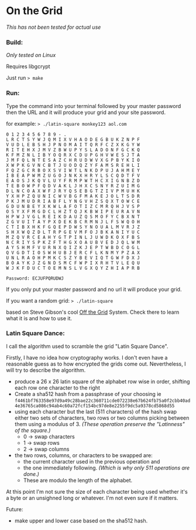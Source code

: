 # On the Grid

*This has not been tested for actual use*

### Build:
*Only tested on Linux*

Requires libgcrypt

Just run `> make`

### Run:

Type the command into your terminal followed by your master password then the URL 
and it will produce your grid and your site password.


for example:
`> ./latin-square monkey123 aol.com`

```
0 1 2 3 4 5 6 7 8 9 - . 
L R C T S Y W J Q M I X V H A O D E G B U K Z N P F 
V U D L E B S H J P N O M A I T Q R F C Z X K G Y W 
R I T E H X J M V Z B W U P Y S L A D O N F G C K Q 
K F M Z N L I B Y O Q R X C D U P G H V W E S J T A 
J M F Q L N T E S A Z C H R U D W V X G P B Y K I O 
X W P K G V N C B T J U O D Q Z Y F A M S R E H L I 
F Q Z G C R B O X S V I W T L N K D P U J A H M E Y 
I B E A P W M Z U G O J N K X H R Y L S C Q D T F V 
E A O S J K Q V L U Y F R M P W T H C X I G N B Z D 
T E B O W P F Q D V A K L J H X C S N Y R Z U I M G 
D L N C O A X W F J R Y Q S E B G T Z I V P M U H K 
Y X H P Z Q U N I C W V B G F M A K E J O L T S D R 
P K J M U D R I A B F L Y N G V H Z S Q X T O W C E 
G D U N B E Y X K W L A F O T I Z C M R Q H J V S P 
O S Y X F M G D C L H Z T Q J K B W I P E U R A V N 
H P W J V G L R E I K D A U Z Q S M O F Y C B X N T 
Z G V U I T A Y P X D E K B C R M N J L F S W Q O H 
C T I B X H K F G Q E P D W S Y N O U A L M V R J Z 
S H X W Q Z D L T R P G E V M F O J B K A N I Y U C 
M Z Q V R C E A H Y G T P I N L J U W D K O X F B S 
N C R I Y S P K Z F T H G X O A U B V E D J Q L W M 
A Y S H M F V U R N X Q I Z K J E P T W B D C O G L 
Q V G D T I O S W H U B J E R C F L K N M Y P Z A X 
U N L R A O H P M K C S Z Y B E V I Q T G W F D X J 
B O A Y K J Z G N D S M C F W P I X R H T V L E Q U 
W J K F D U C T O E M N S L V G X Q Y Z H I A P R B 

Password: ECJUFPQRUDWJ
```

If you only put your master password and no url it will produce your grid.

If you want a random grid: `> ./latin-square`

based on Steve Gibson's cool [Off the Grid](https://www.grc.com/offthegrid.htm) System. Check there to learn what it is and how to use it.

### Latin Square Dance:
I call the algorithm used to scramble the grid "Latin Square Dance".

Firstly, I have no idea how cryptography works. I don't even have a reasonable guess as to how encrypted the grids come out. Nevertheless, I will try to describe the algorithm.

- produce a 26 x 26 latin square of the alphabet row wise in order, shifting each row one character to the right
- Create a sha512 hash from a passphrase of your choosing
ie `f4461bf763358e97d9a49c28bae22c360711cde072238e67b624fb75a0f2cbb40ad4e36765ca086c94ab4c60a72fcf154bc97de8e2255f9dc5a9378cd5868d55`
- using each character but the last (511 characters) of the hash swap either two sets of characters, two rows or two columns picking between them using a modulus of 3. *(These operation preserve the "Latinness" of the square.)*
  - 0 -> swap characters
  - 1 -> swap rows
  - 2 -> swap columns
- the two rows, columns, or characters to be swapped are:
  - the current character used in the previous operation and
  - the one immediately following. *(Which is why only 511 operations are done.)*
  - These are modulo the length of the alphabet.

At this point I'm not sure the size of each character being used whether it's a byte or an unsighned long or whatever. I'm not even sure if it matters.

Future:
- make upper and lower case based on the sha512 hash.


